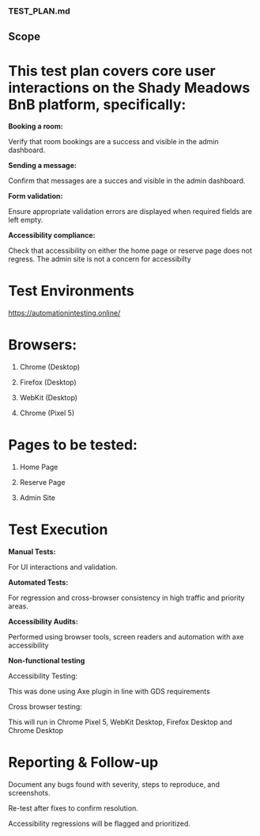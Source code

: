 ### TEST_PLAN.md

## Scope

# This test plan covers core user interactions on the Shady Meadows BnB platform, specifically:

**Booking a room:**

Verify that room bookings are a success and visible in the admin dashboard.

**Sending a message:**

Confirm that messages are a succes and visible in the admin dashboard.

**Form validation:**

Ensure appropriate validation errors are displayed when required fields are left empty.

**Accessibility compliance:**

Check that accessibility on either the home page or reserve page does not regress. The admin site is not a concern for accessibilty

# Test Environments

https://automationintesting.online/

# Browsers:

1. Chrome (Desktop)

2. Firefox (Desktop)

3. WebKit (Desktop)

4. Chrome (Pixel 5)

# Pages to be tested:

1. Home Page

2. Reserve Page

3. Admin Site

# Test Execution

**Manual Tests:**

For UI interactions and validation.

**Automated Tests:**

For regression and cross-browser consistency in high traffic and priority areas.

**Accessibility Audits:**

Performed using browser tools, screen readers and automation with axe accessibility

**Non-functional testing**

Accessibility Testing:

This was done using Axe plugin in line with GDS requirements

Cross browser testing:

This will run in Chrome Pixel 5, WebKit Desktop, Firefox Desktop and Chrome Desktop

# Reporting & Follow-up

Document any bugs found with severity, steps to reproduce, and screenshots.

Re-test after fixes to confirm resolution.

Accessibility regressions will be flagged and prioritized.

